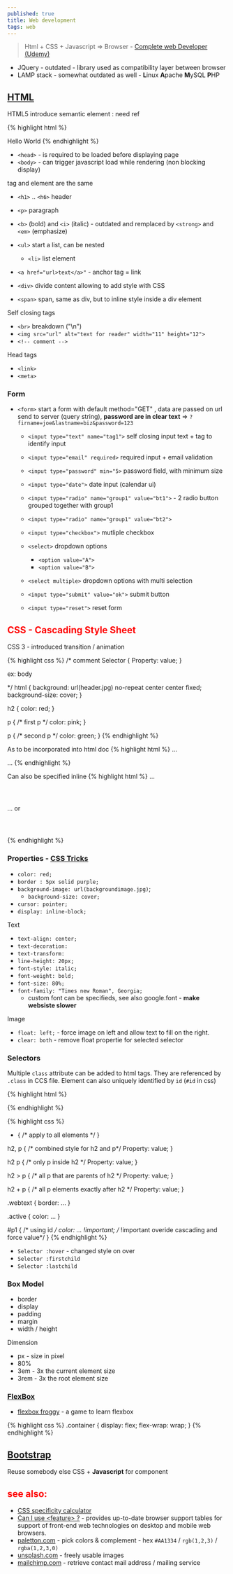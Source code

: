 ```yaml
---
published: true
title: Web development
tags: web
---
```

> Html + CSS + Javascript => Browser - [Complete web Developer (Udemy)]()

- JQuery - outdated - library used as compatibility layer between browser
- LAMP stack - somewhat outdated as well - **L**inux **A**pache **M**ySQL **P**HP

## [HTML](https://www.w3schools.com/tags/default.asp)

HTML5 introduce semantic element : need ref

{% highlight html %}
<!DOCTYPE html>
<html>
  <head>
      <title>website</title>
  </head>
  <body>
    Hello World
  </body>
</html>
{% endhighlight %}

- `<head>` - is required to be loaded before displaying page
- `<body>` - can trigger javascript load while rendering (non blocking display)


tag and element are the same

- `<h1>` .. `<h6>` header
- `<p>` paragraph
- `<b>` (bold) and `<i>` (italic) - outdated and remplaced by `<strong>` and `<em>` (emphasize)
- `<ul>` start a list, can be nested
	- `<li>` list element
    
- `<a href="url>text</a>"` - anchor tag = link

- `<div>` divide content allowing to add style with CSS
- `<span>` span, same as div, but to inline style inside a div element
    
Self closing tags
- `<br>` breakdown ("\n")
- `<img src="url" alt="text for reader" width="11" height="12">`
- `<!-- comment -->`

Head tags
- `<link>`
- `<meta>`
	

### Form
- `<form>` start a form with default method="GET" , data are passed on url send to server (query string), **password are in clear text** => `?firname=joe&lastname=biz&password=123`
	- `<input type="text" name="tag1">` self closing input text + tag to identify input
	- `<input type="email" required>` required input + email validation
	- `<input type="password" min="5>` password field, with minimum size
	- `<input type="date">` date input (calendar ui)
	- `<input type="radio" name="group1" value="bt1">`	- 2 radio button grouped together with group1
	- `<input type="radio" name="group1" value="bt2">`
    - `<input type="checkbox">` mutliple checkbox
	- `<select>` dropdown options
  		- `<option value="A">`
  		- `<option value="B">`
	- `<select multiple>` dropdown options with multi selection
    
    - `<input type="submit" value="ok">` submit button
    - `<input type="reset">` reset form
    
## CSS - **C**ascading **S**tyle **S**heet

CSS 3 - introduced transition / animation

{% highlight css %}
/* comment 
Selector {
	Property: value;
}

ex: 
body

*/
html {
	background: url(header.jpg) no-repeat center center fixed;
    background-size: cover;
}

h2 {
	color: red;
}

p { /* first p */
	color: pink;
}

p { /* second p */
	color: green;
}
{% endhighlight %}

As to be incorporated into html doc
{% highlight html %}
...
<head>
  <link rel="stylesheet" type="text/css" href="url://style.css">
  <link rel="stylesheet" type="text/css" href="style2.css"> <!-- css style be combined-->
</head>
...
{% endhighlight %}

Can also be specified inline
{% highlight html %}
...
<header style="color: red">
</header>
... or
<header>
  <style>
    h2 {
		color: red;
    }
  </style>
</header>
{% endhighlight %}

### Properties - [CSS Tricks](https://css-tricks.com/almanac)
- `color: red;`
- `border : 5px solid purple;`
- `background-image: url(backgroundimage.jpg)`;
	- `background-size: cover;`
- `cursor: pointer;`
- `display: inline-block;`

Text
- `text-align: center;`
- `text-decoration:`
- `text-transform:`
- `line-height: 20px;`
- `font-style: italic;`
- `font-weight: bold;`
- `font-size: 80%;`
- `font-family: "Times new Roman", Georgia;`
	- custom font can be specifieds, see also google.font - **make websiste slower**

Image
- `float: left;` - force image on left and allow text to fill on the right.
- `clear: both`  - remove float propertie for selected selector

### Selectors

Multiple `class` attribute can be added to html tags. They are referenced by `.class` in CCS file.
Element can also uniquely identified by `id` (`#id` in css)

{% highlight html %}
<p class="webtext active">
<p id="p1">
{% endhighlight %}

{% highlight css %}
* { /* apply to all elements */
}

h2, p { /* combined style for h2 and p*/
	Property: value;
}
  
h2 p { /* only p inside h2 */
	Property: value;
}
  
h2 > p { /* all p that are parents of h2 */
	Property: value;
}
  
h2 + p { /* all p elements exactly after h2 */
	Property: value;
}
  
.webtext {
  border: ...
}
  
.active {
  color: ...
}

#p1 { /* using id */
  color: ... !important; /* !important overide cascading and force value*/
}
{% endhighlight %}

- `Selector :hover` - changed style on over
- `Selector :firstchild` 
- `Selector :lastchild`

### Box Model
- border
- display
- padding
- margin
- width / height
  
Dimension
- px - size in pixel
- 80%
- 3em - 3x the current element size
- 3rem - 3x the root element size
  
### [FlexBox](https://css-tricks.com/snippets/css/a-guide-to-flexbox/)

- [flexbox froggy](https://flexboxfroggy.com/) - a game to learn flexbox
  
{% highlight css %}
.container { 
  display: flex;
  flex-wrap: wrap;
}
{% endhighlight %}
  
## [Bootstrap](https://getbootstrap.com/)
  
Reuse somebody else CSS + **Javascript** for component

## see also:
- [CSS specificity calculator](https://specificity.keegan.st)
- [Can I use \<feature\> ?](https://caniuse.com/#) - provides up-to-date browser support tables for support of front-end web technologies on desktop and mobile web browsers.
- [paletton.com](https://paletton.com) - pick colors & complement - hex `#AA1334` / `rgb(1,2,3)` / `rgba(1,2,3,0)`
- [unsplash.com](https://unsplash.com/) - freely usable images
- [mailchimp.com](https://mailchimp.com) - retrieve contact mail address / mailing service 